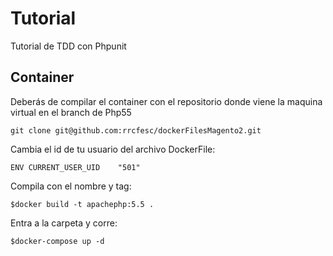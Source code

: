# Tutorial
Tutorial de TDD con Phpunit

## Container
Deberás de compilar el container con el repositorio donde viene la maquina virtual en el branch de Php55
```
git clone git@github.com:rrcfesc/dockerFilesMagento2.git
```
Cambia el id de tu usuario del archivo DockerFile:
```
ENV CURRENT_USER_UID	"501"
```
Compila con el nombre y tag:
```
$docker build -t apachephp:5.5 .
```
Entra a la carpeta y corre:
```
$docker-compose up -d
```